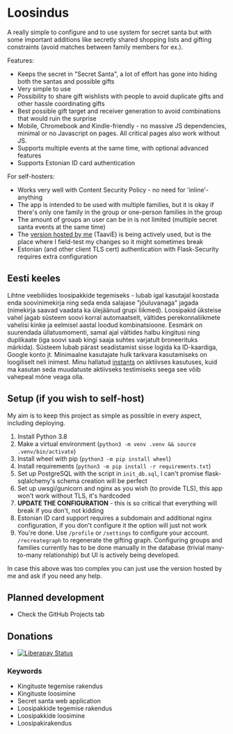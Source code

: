 # Loosindus

A really simple to configure and to use system for secret santa but with some important additions like secretly shared
shopping lists and gifting constraints (avoid matches between family members for ex.).

Features:
  * Keeps the secret in "Secret Santa", a lot of effort has gone into hiding both the santas and possible gifts
  * Very simple to use
  * Possibility to share gift wishlists with people to avoid duplicate gifts and other hassle coordinating gifts
  * Best possible gift target and receiver generation to avoid combinations that would ruin the surprise
  * Mobile, Chromebook and Kindle-friendly - no massive JS dependencies, minimal or no Javascript on pages. All critical pages also work without JS.
  * Supports multiple events at the same time, with optional advanced features
  * Supports Estonian ID card authentication


For self-hosters:
  * Works very well with Content Security Policy - no need for 'inline'-anything
  * The app is intended to be used with multiple families, but it is okay if there's only one family in the group or one-person families in the group
  * The amount of groups an user can be in is not limited (multiple secret santa events at the same time)
  * The [version hosted by me](https://jolod.aegrel.ee) (TaaviE) is being actively used, but is the place where I field-test my changes so it might sometimes break
  * Estonian (and other client TLS cert) authentication with Flask-Security requires extra configuration

## Eesti keeles

Lihtne veebiliides loosipakkide tegemiseks - lubab igal kasutajal koostada enda soovinimekirja ning seda enda salajase "jõuluvanaga" jagada (nimekirja saavad vaadata ka ülejäänud grupi liikmed).
Loosipakid üksteise vahel jagab süsteem soovi korral automaatselt, vältides perekonnaliikmete vahelisi kinke ja eelmisel aastal loodud kombinatsioone.
Eesmärk on suurendada üllatusmomenti, samal ajal vältides halbu kingitusi ning duplikaate (iga soovi saab kingi saaja suhtes varjatult broneerituks märkida).
Süsteem lubab pärast seadistamist sisse logida ka ID-kaardiga, Google konto jt.
Minimaalne kasutajate hulk tarkvara kasutamiseks on loogiliselt neli inimest.
Minu hallatud [instants](https://jolod.aegrel.ee) on aktiivses kasutuses, kuid ma kasutan seda muudatuste aktiivseks testimiseks seega see võib vahepeal mõne veaga olla.

## Setup (if you wish to self-host)

My aim is to keep this project as simple as possible in every aspect, including deploying.

 1. Install Python 3.8
 2. Make a virtual environment (`python3 -m venv .venv && source .venv/bin/activate`)
 3. Install wheel with pip (`python3 -m pip install wheel`)
 4. Install requirements (`python3 -m pip install -r requirements.txt`)
 5. Set up PostgreSQL with the script in `init_db.sql`, I can't promise flask-sqlalchemy's schema creation will be perfect
 6. Set up uwsgi/gunicorn and nginx as you wish (to provide TLS), this app won't work without TLS, it's hardcoded
 7. **UPDATE THE CONFIGURATION** - this is so critical that everything will break if you don't, not kidding
 8. Estonian ID card support requires a subdomain and additional nginx configuration, if you don't configure it the option will just not work
 9. You're done. Use `/profile` or `/settings` to configure your account. `/recreategraph` to regenerate the gifting graph. Configuring groups and families currently has to be done manually in the database (trivial many-to-many relationship) but UI is actively being developed. 

In case this above was too complex you can just use the version hosted by me and ask if you need any help.

## Planned development

  * Check the GitHub Projects tab

## Donations

  * [![Liberapay Status](https://img.shields.io/liberapay/patrons/Taavi.svg?logo=liberapay)](https://liberapay.com/Taavi)

### Keywords

  * Kingituste tegemise rakendus
  * Kingituste loosimine
  * Secret santa web application
  * Loosipakkide tegemise rakendus
  * Loosipakkide loosimine
  * Loosipakirakendus
